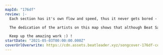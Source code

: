 ```yaml
---
mapId: "176df"
review: |-
  Each section has it's own flow and speed, thus it never gets bored - something thats really non trivial with a 12 minute map + having a full spread of difficulties.

  The dedication of the artists on this map shows that although Beat Saber by itself is a good game , what makes it GREAT and worth while past the first 15 minute hype is the MODDERS community with thier creative thinking, thus expanding the games potential anew each time !

  Keep up the amazing work :) !
startDate: "2021-05-03T00:00:00.000Z"
coverUrlOverwrite: https://cdn.assets.beatleader.xyz/songcover-176df-cover.png
---
```

